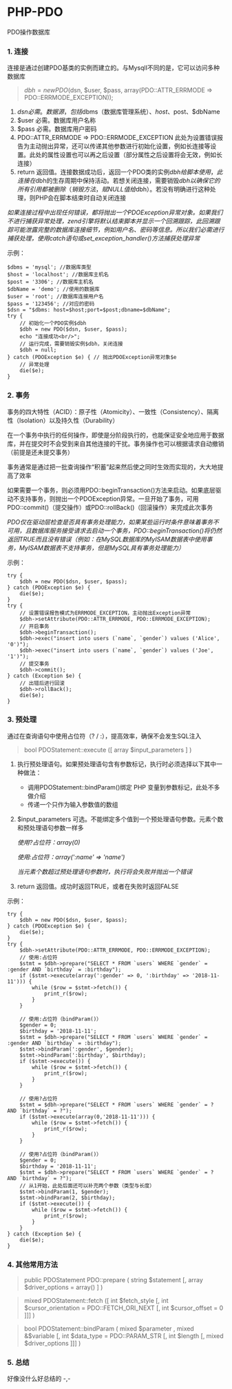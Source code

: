 # PHP-PDO

PDO操作数据库

### 1. 连接

连接是通过创建PDO基类的实例而建立的。与MysqlI不同的是，它可以访问多种数据库

 > $dbh = new PDO($dsn, $user, $pass, array(PDO::ATTR_ERRMODE => PDO::ERRMODE_EXCEPTION)); 

1. $dsn 必需。数据源，包括$dbms（数据库管理系统）、$host、$post、$dbName
2. $user 必需。数据库用户名称
3. $pass 必需。数据库用户密码
4. PDO::ATTR_ERRMODE => PDO::ERRMODE_EXCEPTION 此处为设置错误报告为主动抛出异常，还可以传递其他参数进行初始化设置，例如长连接等设置。此处的属性设置也可以再之后设置（部分属性之后设置将会无效，例如长连接）
5. return 返回值。连接数据成功后，返回一个PDO类的实例$dbh给脚本使用，此连接在$dbh的生存周期中保持活动。若想关闭连接，需要销毁$dbh以确保它的所有引用都被删除（销毁方法，赋NULL值给$dbh）。若没有明确进行这种处理，则PHP会在脚本结束时自动关闭连接

*如果连接过程中出现任何错误，都将抛出一个PDOException异常对象。如果我们不进行捕获异常处理，zend引擎将默认结束脚本并显示一个回溯跟踪，此回溯跟踪可能泄露完整的数据库连接细节，例如用户名、密码等信息。所以我们必需进行捕获处理，使用catch语句或set_exception_handler()方法捕获处理异常*

示例：
```
$dbms = 'mysql'; //数据库类型
$host = 'localhost'; //数据库主机名
$post = '3306'; //数据库主机名
$dbName = 'demo'; //使用的数据库
$user = 'root'; //数据库连接用户名
$pass = '123456'; //对应的密码
$dsn = "$dbms: host=$host;port=$post;dbname=$dbName";
try {
    // 初始化一个PDO实例$dbh
    $dbh = new PDO($dsn, $user, $pass);
    echo "连接成功<br/>";
    // 运行完成，需要销毁实例$dbh，关闭连接
    $dbh = null;
} catch (PDOException $e) { // 抛出PDOException异常对象$e
    // 异常处理
    die($e);
}
```

### 2. 事务

事务的四大特性（ACID）：原子性（Atomicity）、一致性（Consistency）、隔离性（Isolation）以及持久性（Durability）

在一个事务中执行的任何操作，即使是分阶段执行的，也能保证安全地应用于数据库，并在提交时不会受到来自其他连接的干扰。事务操作也可以根据请求自动撤销（前提是还未提交事务）

事务通常是通过把一批查询操作“积蓄”起来然后使之同时生效而实现的，大大地提高了效率

如果需要一个事务，则必须用PDO::beginTransaction()方法来启动。如果底层驱动不支持事务，则抛出一个PDOException异常。一旦开始了事务，可用 PDO::commit()（提交操作）或PDO::rollBack()（回滚操作）来完成此次事务

*PDO仅在驱动层检查是否具有事务处理能力，如果某些运行时条件意味着事务不可用，且数据库服务接受请求去启动一个事务，PDO::beginTransaction()将仍然返回TRUE而且没有错误（例如：在MySQL数据库的MyISAM数据表中使用事务，MyISAM数据表不支持事务，但是MySQL具有事务处理能力）*

示例：
```
try {
    $dbh = new PDO($dsn, $user, $pass);
} catch (PDOException $e) {
    die($e);
}
try {
    // 设置错误报告模式为ERRMODE_EXCEPTION，主动抛出Exception异常
    $dbh->setAttribute(PDO::ATTR_ERRMODE, PDO::ERRMODE_EXCEPTION);
    // 开启事务
    $dbh->beginTransaction();
    $dbh->exec("insert into users (`name`, `gender`) values ('Alice', '0')");
    $dbh->exec("insert into users (`name`, `gender`) values ('Joe', '1')");
    // 提交事务
    $dbh->commit();
} catch (Exception $e) {
    // 出错后进行回滚
    $dbh->rollBack();
    die($e);
}
```

### 3. 预处理

通过在查询语句中使用占位符（? / :），提高效率，确保不会发生SQL注入

 > bool PDOStatement::execute ([ array $input_parameters ] )

1. 执行预处理语句。如果预处理语句含有参数标记，执行时必须选择以下其中一种做法：

   + 调用PDOStatement::bindParam()绑定 PHP 变量到参数标记，此处不多做介绍
   + 传递一个只作为输入参数值的数组

2. $input_parameters 可选。不能绑定多个值到一个预处理语句参数。元素个数和预处理语句参数一样多
   
   *使用?占位符：array(0)*

   *使用:占位符：array(':name' => 'name')*

   *当元素个数超过预处理语句参数时，执行将会失败并抛出一个错误*

3. return 返回值。成功时返回TRUE，或者在失败时返回FALSE

示例：
```
try {
    $dbh = new PDO($dsn, $user, $pass);
} catch (PDOException $e) {
    die($e);
}
try {
    $dbh->setAttribute(PDO::ATTR_ERRMODE, PDO::ERRMODE_EXCEPTION);
    // 使用:占位符
    $stmt = $dbh->prepare("SELECT * FROM `users` WHERE `gender` = :gender AND `birthday` = :birthday");
    if ($stmt->execute(array(':gender' => 0, ':birthday' => '2018-11-11'))) {
        while ($row = $stmt->fetch()) {
            print_r($row);
        }
    }

    // 使用:占位符（bindParam()）
    $gender = 0;
    $birthday = '2018-11-11';
    $stmt = $dbh->prepare("SELECT * FROM `users` WHERE `gender` = :gender AND `birthday` = :birthday");
    $stmt->bindParam(':gender', $gender);
    $stmt->bindParam(':birthday', $birthday);
    if ($stmt->execute()) {
        while ($row = $stmt->fetch()) {
            print_r($row);
        }
    }

    // 使用?占位符
    $stmt = $dbh->prepare("SELECT * FROM `users` WHERE `gender` = ? AND `birthday` = ?");
    if ($stmt->execute(array(0,'2018-11-11'))) {
        while ($row = $stmt->fetch()) {
            print_r($row);
        }
    }

    // 使用?占位符（bindParam()）
    $gender = 0;
    $birthday = '2018-11-11';
    $stmt = $dbh->prepare("SELECT * FROM `users` WHERE `gender` = ? AND `birthday` = ?");
    // 从1开始，此处后面还可以补充两个参数（类型与长度）
    $stmt->bindParam(1, $gender);
    $stmt->bindParam(2, $birthday);
    if ($stmt->execute()) {
        while ($row = $stmt->fetch()) {
            print_r($row);
        }
    }
} catch (Exception $e) {
    die($e);
}
```

### 4. 其他常用方法

 > public PDOStatement PDO::prepare ( string $statement [, array $driver_options = array() ] )

 > mixed PDOStatement::fetch ([ int $fetch_style [, int $cursor_orientation = PDO::FETCH_ORI_NEXT [, int $cursor_offset = 0 ]]] )

 > bool PDOStatement::bindParam ( mixed $parameter , mixed &$variable [, int $data_type = PDO::PARAM_STR [, int $length [, mixed $driver_options ]]] )

### 5. 总结
好像没什么好总结的 -,-
